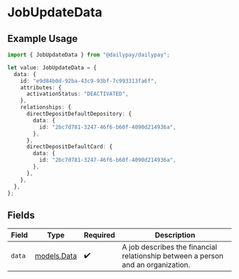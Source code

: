 # JobUpdateData

## Example Usage

```typescript
import { JobUpdateData } from "@dailypay/dailypay";

let value: JobUpdateData = {
  data: {
    id: "e9d84b0d-92ba-43c9-93bf-7c993313fa6f",
    attributes: {
      activationStatus: "DEACTIVATED",
    },
    relationships: {
      directDepositDefaultDepository: {
        data: {
          id: "2bc7d781-3247-46f6-b60f-4090d214936a",
        },
      },
      directDepositDefaultCard: {
        data: {
          id: "2bc7d781-3247-46f6-b60f-4090d214936a",
        },
      },
    },
  },
};
```

## Fields

| Field                                                                            | Type                                                                             | Required                                                                         | Description                                                                      |
| -------------------------------------------------------------------------------- | -------------------------------------------------------------------------------- | -------------------------------------------------------------------------------- | -------------------------------------------------------------------------------- |
| `data`                                                                           | [models.Data](../models/data.md)                                                 | :heavy_check_mark:                                                               | A job describes the financial relationship between a person and an organization. |